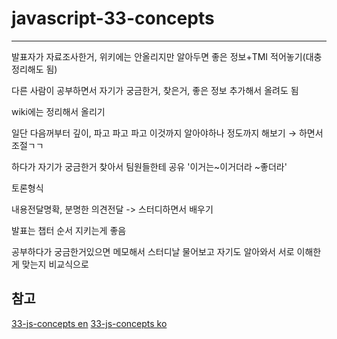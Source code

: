 # javascript-33-concepts

---
발표자가 자료조사한거, 위키에는 안올리지만 알아두면 좋은 정보+TMI 적어놓기(대충 정리해도 됨)

다른 사람이 공부하면서 자기가 궁금한거, 찾은거, 좋은 정보 추가해서 올려도 됨

wiki에는 정리해서 올리기 

일단 다음꺼부터 깊이, 파고 파고 파고 이것까지 알아야하나 정도까지 해보기 → 하면서 조절ㄱㄱ

하다가 자기가 궁금한거 찾아서 팀원들한테 공유 '이거는~이거더라 ~좋더라'

토론형식

내용전달명확, 분명한 의견전달 -> 스터디하면서 배우기

발표는 챕터 순서 지키는게 좋음

공부하다가 궁금한거있으면 메모해서 스터디날 물어보고 자기도 알아와서 서로 이해한게 맞는지 비교식으로


## 참고
[33-js-concepts en](https://github.com/leonardomso/33-js-concepts)
[33-js-concepts ko](https://github.com/yjs03057/33-js-concepts)
